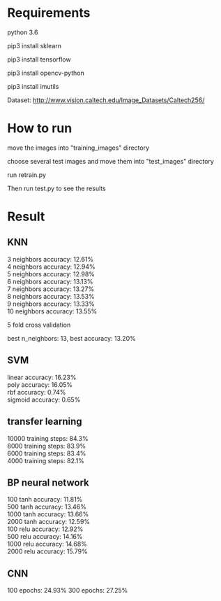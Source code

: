 # Requirements
python 3.6

pip3 install sklearn

pip3 install tensorflow

pip3 install opencv-python

pip3 install imutils

Dataset: http://www.vision.caltech.edu/Image_Datasets/Caltech256/

# How to run 
move the images into "training_images" directory

choose several test images and move them into "test_images" directory

run retrain.py

Then run test.py to see the results

# Result

## KNN
3  neighbors accuracy: 12.61%\
4  neighbors accuracy: 12.94%\
5  neighbors accuracy: 12.98%\
6  neighbors accuracy: 13.13%\
7  neighbors accuracy: 13.27%\
8  neighbors accuracy: 13.53%\
9  neighbors accuracy: 13.33%\
10  neighbors accuracy: 13.55%

5 fold cross validation

best n_neighbors: 13, best accuracy: 13.20%

## SVM
linear  accuracy: 16.23%\
poly  accuracy: 16.05%\
rbf  accuracy: 0.74%\
sigmoid  accuracy: 0.65%

## transfer learning
10000 training steps: 84.3%\
8000 training steps: 83.9%\
6000 training steps: 83.4%\
4000 training steps: 82.1%

## BP neural network
100   tanh  accuracy: 11.81%\
500   tanh  accuracy: 13.46%\
1000   tanh  accuracy: 13.66%\
2000   tanh  accuracy: 12.59%\
100   relu  accuracy: 12.92%\
500   relu  accuracy: 14.16%\
1000   relu  accuracy: 14.68%\
2000   relu  accuracy: 15.79%

## CNN
100 epochs: 24.93%
300 epochs: 27.25%
